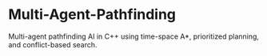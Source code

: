 # Multi-Agent-Pathfinding
Multi-agent pathfinding AI in C++ using time-space A*, prioritized planning, and conflict-based search.
